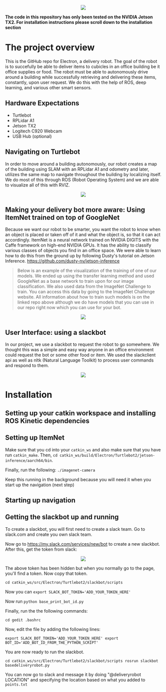 <p align="center">
  <img src="https://github.com/NVIDIA-Jetson/turtlebot3/blob/master/images/electron.png">
</p>

**The code in this repository has only been tested on the NVIDIA Jetson TX2. For installation instructions please scroll down to the installation section**

# The project overview
This is the GitHub repo for Electron, a delivery robot. The goal of the robot is to succefully be able to deliver items to cubicles in an office building be it office supplies or food. The robot must be able to autonomously drive around a building while successfully retrieving and delivering these items, constantly, upon user request. We do this with the help of ROS, deep learning, and various other smart sensors.

## Hardware Expectations
  * Turtlebot
  * RPLidar A1
  * Jetson TX2
  * Logitech C920 Webcam
  * USB Hub (optional)

## Navigating on Turtlebot
In order to move around a building autonomously, our robot creates a map of the building using SLAM with an RPLidar A1 and odometry and later, utilizes the same map to navigate throughout the building by localizing itself. We do most of this through ROS (Robot Operating System) and we are able to visualize all of this with RVIZ.

<p align="center">
  <img src="http://i.imgur.com/cF9dbGn.png">
</p>

## Making your delivery bot more aware: Using ItemNet trained on top of GoogleNet
Because we want our robot to be smarter, you want the robot to know when an object is placed or taken off of it and what the object is, so that it can act accordingly. ItemNet is a neural network trained on NVIDIA DIGITS with the Caffe framework on high-end NVIDIA GPUs. It has the ability to classify various classes of objects you find in an office space. We were able to learn how to do this from the ground up by following Dusty's tutorial on Jetson Inference.
https://github.com/dusty-nv/jetson-inference 

> Below is an example of the visualization of the training of one of our models. We ended up using the transfer learning method and used GoogleNet as a base network to train upon for our image classification. We also used data from the ImageNet Challenge to train. You can access this data by going to the ImageNet Challenge website. All information about how to train such models is on the linked repo above although we do have models that you can use in our repo right now which you can use for your bot.
<p align="center">
  <img src="http://i.imgur.com/yvEDrfE.png">
</p>

## User Interface: using a slackbot
In our project, we use a slackbot to request the robot to go somewhere. We thought this was a simple and easy way anyone in an office environment could request the bot or some other food or item. We used the slackclient api as well as nltk (Natural Language Toolkit) to process user commands and respond to them.
<p align="center">
  <img src="http://i.imgur.com/nyPYhMP.png">
</p>

# Installation

## Setting up your catkin workspace and installing ROS Kinetic dependencies

## Setting up ItemNet
Make sure that you cd into your ```catkin_ws``` and also make sure that you have run ```catkin_make```. Then, `cd catkin_ws/build/Electron/Turtlebot2/jetson-inference/aarch64/bin`.

Finally, run the following:
`./imagenet-camera`

Keep this running in the background because you will need it when you start up the navigation (next step)

## Starting up navigation

## Getting the slackbot up and running
To create a slackbot, you will first need to create a slack team. Go to slack.com and create you own slack team.

Now go to https://my.slack.com/services/new/bot to create a new slackbot. After this, get the token from slack:

<p align="center">
  <img src="http://i.imgur.com/9NQbjPZ.png">
</p>

The above token has been hidden but when you normally go to the page, you'll find a token. Now copy that token.

`cd catkin_ws/src/Electron/Turtlebot2/slackbot/scripts`

Now you can `export SLACK_BOT_TOKEN='ADD_YOUR_TOKEN_HERE'`

Now run `python base_print_bot_id.py `

Finally, run the the following commands:

`
cd
gedit .bashrc
`

Now, edit the file by adding the following lines:

`
export SLACK_BOT_TOKEN='ADD_YOUR_TOKEN_HERE'
export BOT_ID='ADD_BOT_ID_FROM_THE_PYTHON_SCRIPT'
`

You are now ready to run the slackbot.

`
cd catkin_ws/src/Electron/Turtlebot2/slackbot/scripts
rosrun slackbot basedeliveryrobot.py
`

You can now go to slack and message it by doing "@deliveryrobot LOCATION" and specifying the location based on what you added to `points.txt`
